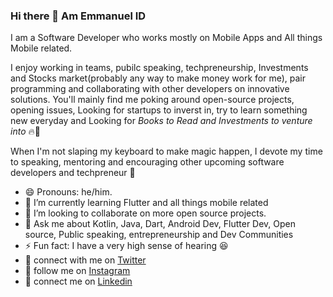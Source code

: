 ### Hi there 👋 Am Emmanuel ID

I am a Software Developer who works mostly on Mobile Apps and All things Mobile related. 

I enjoy working in teams, pubilc speaking,  techpreneurship, Investments and Stocks market(probably any way to make money work for me), pair programming and collaborating with other developers on innovative solutions. You'll mainly find me poking around open-source projects, opening issues, Looking for startups to inverst in, try to learn something new everyday and Looking for *Books to Read and Investments to venture into* 🔥🚀

When I'm not slaping my keyboard to make magic happen, I devote my time to speaking, mentoring and encouraging other upcoming software developers and techpreneur 🤗

* 😄 Pronouns: he/him.
* 🌱 I’m currently learning Flutter and all things mobile related
* 👯 I’m looking to collaborate on more open source projects.
* 💬 Ask me about Kotlin, Java, Dart, Android Dev, Flutter Dev, Open source, Public speaking, entrepreneurship and Dev Communities
* ⚡ Fun fact: I have a very high sense of hearing 😆
* 👋 connect with me on [Twitter](https://twitter.com/EmmanuelDav_K)
* 👋 follow me on [Instagram](https://www.instagram.com/emmanueldav_k/)
* 👋 connect me on [Linkedin](www.linkedin.com/emmanueldavk)

